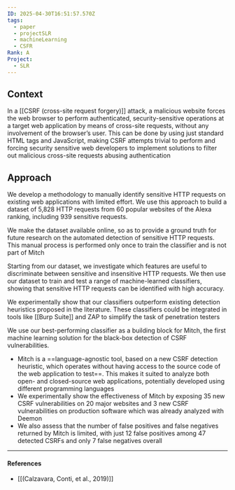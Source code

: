 ```yaml
---
ID: 2025-04-30T16:51:57.570Z
tags:
  - paper
  - projectSLR
  - machineLearning
  - CSFR
Rank: A
Project:
  - SLR
---
```

## Context

In a [[CSRF (cross-site request forgery)]] attack, a malicious website forces the web browser to perform authenticated, security-sensitive operations at a target web application by means of cross-site requests, without any involvement of the browser’s user. This can be done by using just standard HTML tags and JavaScript, making CSRF attempts trivial to perform and forcing security sensitive web developers to implement solutions to filter out malicious cross-site requests abusing authentication

## Approach

We develop a methodology to manually identify sensitive HTTP requests on existing web applications with limited effort. We use this approach to build a dataset of 5,828 HTTP requests from 60 popular websites of the Alexa ranking, including 939 sensitive requests.

We make the dataset available online, so as to provide a ground truth for future research on the automated detection of sensitive HTTP requests. This manual process is performed only once to train the classifier and is not part of Mitch

Starting from our dataset, we investigate which features are useful to discriminate between sensitive and insensitive HTTP requests. We then use our dataset to train and test a range of machine-learned classifiers, showing that sensitive HTTP requests can be identified with high accuracy. 

We experimentally show that our classifiers outperform existing detection heuristics proposed in the literature. These classifiers could be integrated in tools like [[Burp Suite]] and ZAP to simplify the task of penetration testers

We use our best-performing classifier as a building block for Mitch, the first machine learning solution for the black-box detection of CSRF vulnerabilities.
- Mitch is a ==language-agnostic tool, based on a new CSRF detection heuristic, which operates without having access to the source code of the web application to test==. This makes it suited to analyze both open- and closed-source web applications, potentially developed using different programming languages
- We experimentally show the effectiveness of Mitch by exposing 35 new CSRF vulnerabilities on 20 major websites and 3 new CSRF vulnerabilities on production software which was already analyzed with Deemon
- We also assess that the number of false positives and false negatives returned by Mitch is limited, with just 12 false positives among 47 detected CSRFs and only 7 false negatives overall

---
#### References
- [[(Calzavara, Conti, et al., 2019)]]
